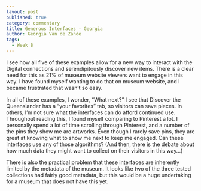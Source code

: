 ```yaml
---
layout: post
published: true
category: commentary
title: Generous Interfaces - Georgia
author: Georgia Van de Zande
tags:
  - Week 8
---
```

I see how all five of these examples allow for a new way to interact with the Digital connections and serendipitously discover new items. There is a clear need for this as 21% of museum website viewers want to engage in this way. I have found myself wanting to do that on museum website, and I became frustrated that wasn’t so easy. 

In all of these examples, I wonder, “What next?” I see that Discover the Queenslander has a “your favorites” tab, so visitors can save pieces. In others, I’m not sure what the interfaces can do afford continued use. Throughout reading this, I found myself comparing to Pinterest a lot. I personally spend a lot of time scrolling through Pinterest, and a number of the pins they show me are artworks. Even though I rarely save pins, they are great at knowing what to show me next to keep me engaged. Can these interfaces use any of those algorithms? (And then, there is the debate about how much data they might want to collect on their visitors in this way…)

There is also the practical problem that these interfaces are inherently limited by the metadata of the museum. It looks like two of the three tested collections had fairly good metadata, but this would be a huge undertaking for a museum that does not have this yet. 


